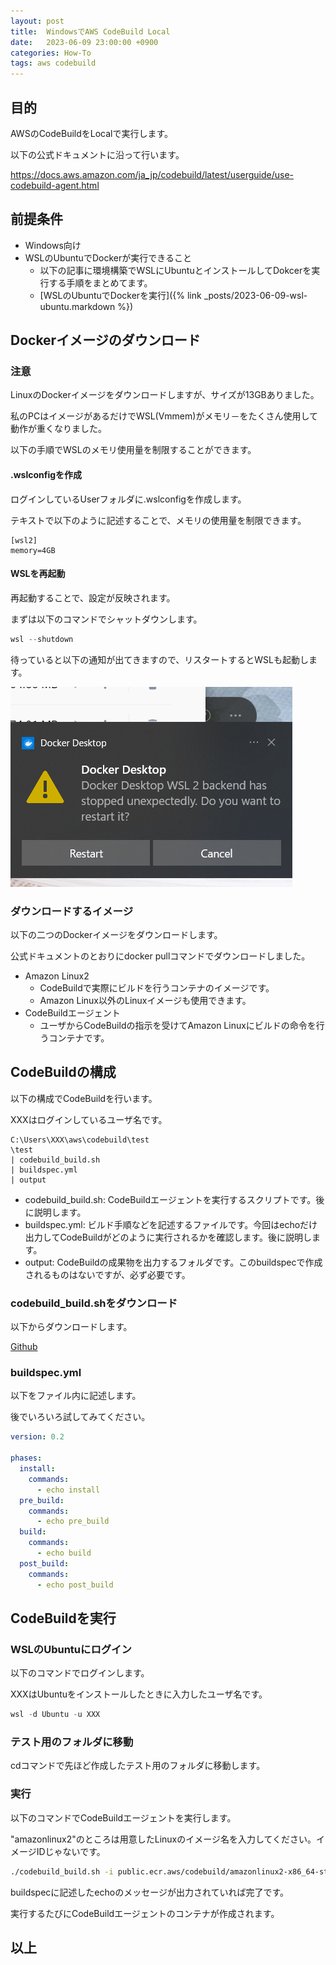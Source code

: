 ```yaml
---
layout: post
title:  WindowsでAWS CodeBuild Local
date:   2023-06-09 23:00:00 +0900
categories: How-To
tags: aws codebuild
---
```


## 目的

AWSのCodeBuildをLocalで実行します。

以下の公式ドキュメントに沿って行います。

<https://docs.aws.amazon.com/ja_jp/codebuild/latest/userguide/use-codebuild-agent.html>

## 前提条件

* Windows向け
* WSLのUbuntuでDockerが実行できること
  * 以下の記事に環境構築でWSLにUbuntuとインストールしてDokcerを実行する手順をまとめてます。
  * [WSLのUbuntuでDockerを実行]({% link _posts/2023-06-09-wsl-ubuntu.markdown %})

## Dockerイメージのダウンロード

### 注意

LinuxのDockerイメージをダウンロードしますが、サイズが13GBありました。

私のPCはイメージがあるだけでWSL(Vmmem)がメモリ－をたくさん使用して動作が重くなりました。

以下の手順でWSLのメモリ使用量を制限することができます。

#### .wslconfigを作成

ログインしているUserフォルダに.wslconfigを作成します。

テキストで以下のように記述することで、メモリの使用量を制限できます。

``` text
[wsl2]
memory=4GB
```

#### WSLを再起動

再起動することで、設定が反映されます。

まずは以下のコマンドでシャットダウンします。

``` powershell
wsl --shutdown
```

待っていると以下の通知が出てきますので、リスタートするとWSLも起動します。

![リスタート](/assets/images/image-2023-06-10-docker-restart.png)

### ダウンロードするイメージ

以下の二つのDockerイメージをダウンロードします。

公式ドキュメントのとおりにdocker pullコマンドでダウンロードしました。

* Amazon Linux2
  * CodeBuildで実際にビルドを行うコンテナのイメージです。
  * Amazon Linux以外のLinuxイメージも使用できます。
* CodeBuildエージェント
  * ユーザからCodeBuildの指示を受けてAmazon Linuxにビルドの命令を行うコンテナです。

## CodeBuildの構成

以下の構成でCodeBuildを行います。

XXXはログインしているユーザ名です。

``` text
C:\Users\XXX\aws\codebuild\test
\test
| codebuild_build.sh
| buildspec.yml
| output
```

* codebuild_build.sh: CodeBuildエージェントを実行するスクリプトです。後に説明します。
* buildspec.yml: ビルド手順などを記述するファイルです。今回はechoだけ出力してCodeBuildがどのように実行されるかを確認します。後に説明します。
* output: CodeBuildの成果物を出力するフォルダです。このbuildspecで作成されるものはないですが、必ず必要です。

### codebuild_build.shをダウンロード

以下からダウンロードします。

[Github](https://github.com/aws/aws-codebuild-docker-images/blob/master/local_builds/codebuild_build.sh)

### buildspec.yml

以下をファイル内に記述します。

後でいろいろ試してみてください。

``` yml
version: 0.2

phases:
  install:
    commands:
      - echo install
  pre_build:
    commands:
      - echo pre_build
  build:
    commands:
      - echo build
  post_build:
    commands:
      - echo post_build
```

## CodeBuildを実行

### WSLのUbuntuにログイン

以下のコマンドでログインします。

XXXはUbuntuをインストールしたときに入力したユーザ名です。

``` powershell
wsl -d Ubuntu -u XXX
```

### テスト用のフォルダに移動

cdコマンドで先ほど作成したテスト用のフォルダに移動します。

### 実行

以下のコマンドでCodeBuildエージェントを実行します。

"amazonlinux2"のところは用意したLinuxのイメージ名を入力してください。イメージIDじゃないです。

``` bash
./codebuild_build.sh -i public.ecr.aws/codebuild/amazonlinux2-x86_64-standard:3.0 -a ./output
```

buildspecに記述したechoのメッセージが出力されていれば完了です。

実行するたびにCodeBuildエージェントのコンテナが作成されます。

## 以上
